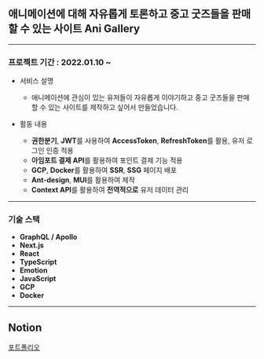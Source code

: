 ## 애니메이션에 대해 자유롭게 토론하고 중고 굿즈들을 판매할 수 있는 사이트 Ani Gallery

---

### 프로젝트 기간 : 2022.01.10 ~

- 서비스 설명

  - 애니메이션에 관심이 있는 유저들이 자유롭게 이야기하고 중고 굿즈들을 판매할 수 있는 사이트를 제작하고 싶어서 만들었습니다.
    </br>

- 활동 내용
  - **권한분기**, **JWT**를 사용하여 **AccessToken**, **RefreshToken**를 활용, 유저 로그인 인증 적용
  - **아임포트 결제 API**를 활용하여 포인트 결제 기능 적용
  - **GCP**, **Docker**를 활용하여 **SSR**, **SSG** 페이지 배포
  - **Ant-design**, **MUI**를 활용하여 제작
  - **Context API**를 활용하여 **전역적으로** 유저 데이터 관리

---

### 기술 스택

- **GraphQL / Apollo**
- **Next.js**
- **React**
- **TypeScript**
- **Emotion**
- **JavaScript**
- **GCP**
- **Docker**

---

## Notion

[포트폴리오](https://diligent-concrete-45a.notion.site/Personal-Project-Ani-Gallery-524c081373684bc1aaef02f652e09660)
